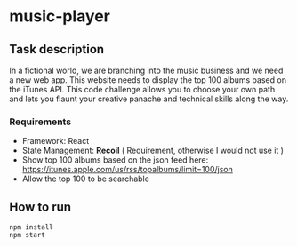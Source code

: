# music-player

## Task description
In a fictional world, we are branching into the music business and we need a new web app.
This website needs to display the top 100 albums based on the iTunes API. This code
challenge allows you to choose your own path and lets you flaunt your creative panache
and technical skills along the way.

### Requirements
- Framework: React
- State Management: **Recoil** ( Requirement, otherwise I would not use it )
- Show top 100 albums based on the json feed here:
  https://itunes.apple.com/us/rss/topalbums/limit=100/json
- Allow the top 100 to be searchable

## How to run
```
npm install
npm start
```